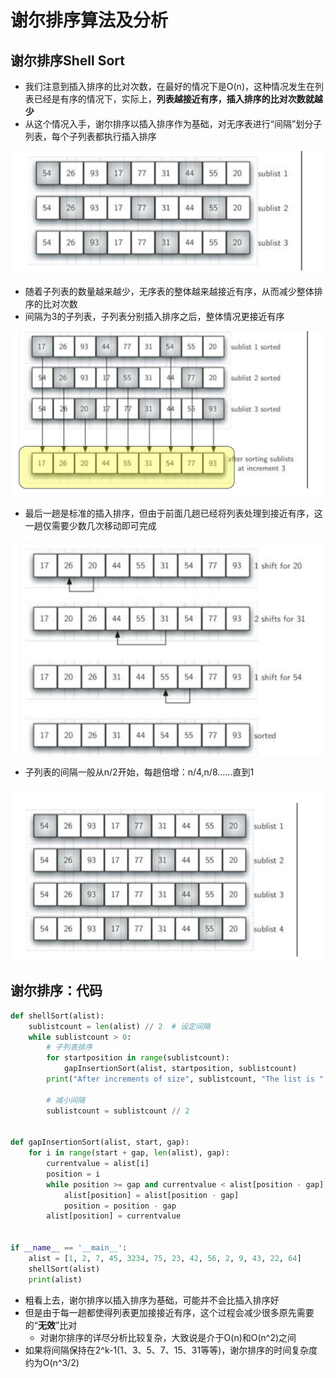 # 谢尔排序算法及分析
## 谢尔排序Shell Sort
+ 我们注意到插入排序的比对次数，在最好的情况下是O(n)，这种情况发生在列表已经是有序的情况下，实际上，**列表越接近有序，插入排序的比对次数就越少**
+ 从这个情况入手，谢尔排序以插入排序作为基础，对无序表进行“间隔”划分子列表，每个子列表都执行插入排序

![img.png](img.png)
+ 随着子列表的数量越来越少，无序表的整体越来越接近有序，从而减少整体排序的比对次数
+ 间隔为3的子列表，子列表分别插入排序之后，整体情况更接近有序

![img_1.png](img_1.png)
+ 最后一趟是标准的插入排序，但由于前面几趟已经将列表处理到接近有序，这一趟仅需要少数几次移动即可完成

![img_2.png](img_2.png)
+ 子列表的间隔一般从n/2开始，每趟倍增：n/4,n/8......直到1

![img_3.png](img_3.png)

## 谢尔排序：代码
```python
def shellSort(alist):
    sublistcount = len(alist) // 2  # 设定间隔
    while sublistcount > 0:
        # 子列表排序
        for startposition in range(sublistcount):
            gapInsertionSort(alist, startposition, sublistcount)
        print("After increments of size", sublistcount, "The list is ", alist)
        
        # 减小间隔
        sublistcount = sublistcount // 2


def gapInsertionSort(alist, start, gap):
    for i in range(start + gap, len(alist), gap):
        currentvalue = alist[i]
        position = i
        while position >= gap and currentvalue < alist[position - gap]:
            alist[position] = alist[position - gap]
            position = position - gap
        alist[position] = currentvalue


if __name__ == '__main__':
    alist = [1, 2, 7, 45, 3234, 75, 23, 42, 56, 2, 9, 43, 22, 64]
    shellSort(alist)
    print(alist)

```
+ 粗看上去，谢尔排序以插入排序为基础，可能并不会比插入排序好
+ 但是由于每一趟都使得列表更加接接近有序，这个过程会减少很多原先需要的“**无效**”比对
  + 对谢尔排序的详尽分析比较复杂，大致说是介于O(n)和O(n^2)之间
+ 如果将间隔保持在2^k-1(1、3、5、7、15、31等等)，谢尔排序的时间复杂度约为O(n^3/2)